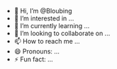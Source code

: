 - 👋 Hi, I’m @Bloubing
- 👀 I’m interested in ...
- 🌱 I’m currently learning ...
- 💞️ I’m looking to collaborate on ...
- 📫 How to reach me ...
- 😄 Pronouns: ...
- ⚡ Fun fact: ...

<!---
Bloubing/Bloubing is a ✨ special ✨ repository because its `README.md` (this file) appears on your GitHub profile.
You can click the Preview link to take a look at your changes.
--->
